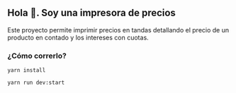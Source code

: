 ## Hola 👋. Soy una impresora de precios
Este proyecto permite imprimir precios en tandas detallando el precio de un producto en contado y los intereses con cuotas.

### ¿Cómo correrlo?
`yarn install`

`yarn run dev:start`

